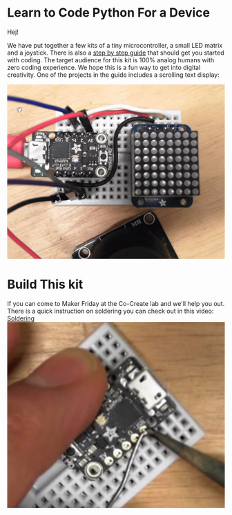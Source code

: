 # Learn to Code Python For a Device
Hej!

We have put together a few kits of a tiny microcontroller, a small LED matrix and a joystick.
There is also a [step by step guide](https://github.com/IKEAmaker/LearnPython4Devices/raw/master/Docs/LearnToCode-CompleteGuide.pdf) that should get you started with coding.
The target audience for this kit is 100% analog humans with zero coding experience.
We hope this is a fun way to get into digital creativity.
One of the projects in the guide includes a scrolling text display:

![The Kit](https://raw.githubusercontent.com/IKEAmaker/LearnPython4Devices/master/Media/Scroll.gif)

# Build This kit
If you can come to Maker Friday at the Co-Create lab and we'll help you out.
There is a quick instruction on soldering you can check out in this video:
[Soldering](https://www.youtube.com/watch?v=GbWMCBHOKaM)
![Soldering](https://raw.githubusercontent.com/IKEAmaker/LearnPython4Devices/master/Media/Solder.png)

